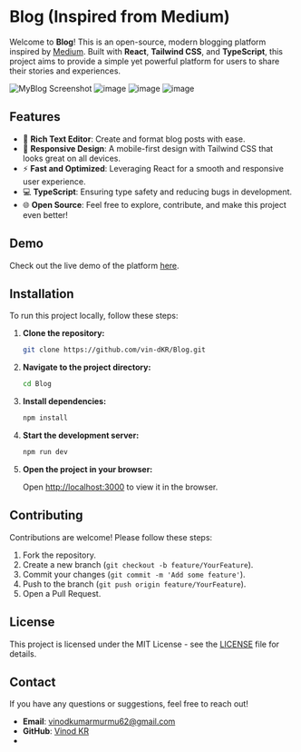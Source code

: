 # Blog (Inspired from Medium)

Welcome to **Blog**! This is an open-source, modern blogging platform inspired by [Medium](https://medium.com). Built with **React**, **Tailwind CSS**, and **TypeScript**, this project aims to provide a simple yet powerful platform for users to share their stories and experiences.

![MyBlog Screenshot](https://github.com/user-attachments/assets/ad0b62db-0fc8-4ff1-8d18-aea0c6366a59)
![image](https://github.com/user-attachments/assets/b9aaa8c6-9e56-4272-a264-03b4d9cfe6ad)
![image](https://github.com/user-attachments/assets/0b6c9504-1e1d-46fe-b4c7-c8800b540669)
![image](https://github.com/user-attachments/assets/6c896677-2596-451a-a94b-762ba5e887ef)



## Features

- 📝 **Rich Text Editor**: Create and format blog posts with ease.
- 🎨 **Responsive Design**: A mobile-first design with Tailwind CSS that looks great on all devices.
- ⚡ **Fast and Optimized**: Leveraging React for a smooth and responsive user experience.
- 💻 **TypeScript**: Ensuring type safety and reducing bugs in development.
- 🌐 **Open Source**: Feel free to explore, contribute, and make this project even better!

## Demo

Check out the live demo of the platform [here](https://mediyum.vercel.app/).

## Installation

To run this project locally, follow these steps:

1. **Clone the repository:**

    ```bash
    git clone https://github.com/vin-dKR/Blog.git
    ```

2. **Navigate to the project directory:**

    ```bash
    cd Blog
    ```

3. **Install dependencies:**

    ```bash
    npm install
    ```

4. **Start the development server:**

    ```bash
    npm run dev
    ```

5. **Open the project in your browser:**

    Open [http://localhost:3000](http://localhost:3000) to view it in the browser.

## Contributing

Contributions are welcome! Please follow these steps:

1. Fork the repository.
2. Create a new branch (`git checkout -b feature/YourFeature`).
3. Commit your changes (`git commit -m 'Add some feature'`).
4. Push to the branch (`git push origin feature/YourFeature`).
5. Open a Pull Request.

## License

This project is licensed under the MIT License - see the [LICENSE](LICENSE) file for details.

## Contact

If you have any questions or suggestions, feel free to reach out!

- **Email**: vinodkumarmurmu62@gmail.com
- **GitHub**: [Vinod KR](https://github.com/vin-dKR)
- 
